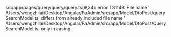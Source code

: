 src/app/pages/query/query/query.ts(9,34): error TS1149: File name '
/Users/wengzhilai/Desktop/Angular/FaAdmin/src/app/Model/DtoPost/querySearchModel.ts' differs from already included file name '
/Users/wengzhilai/Desktop/Angular/FaAdmin/src/app/Model/DtoPost/QuerySearchModel.ts' only in casing.
